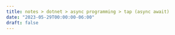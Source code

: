```yaml
---
title: notes > dotnet > async programming > tap (async await)
date: "2023-05-29T00:00:00-06:00"
draft: false
---
```

